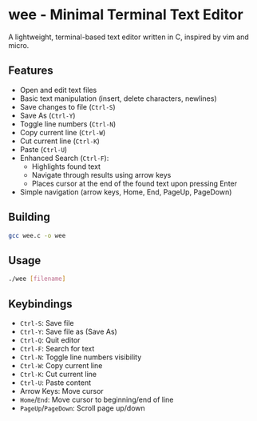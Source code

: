 # wee - Minimal Terminal Text Editor

A lightweight, terminal-based text editor written in C, inspired by vim and micro.

## Features
- Open and edit text files
- Basic text manipulation (insert, delete characters, newlines)
- Save changes to file (`Ctrl-S`)
- Save As (`Ctrl-Y`)
- Toggle line numbers (`Ctrl-N`)
- Copy current line (`Ctrl-W`)
- Cut current line (`Ctrl-K`)
- Paste (`Ctrl-U`)
- Enhanced Search (`Ctrl-F`):
  - Highlights found text
  - Navigate through results using arrow keys
  - Places cursor at the end of the found text upon pressing Enter
- Simple navigation (arrow keys, Home, End, PageUp, PageDown)

## Building
```bash
gcc wee.c -o wee
```

## Usage
```bash
./wee [filename]
```

## Keybindings
- `Ctrl-S`: Save file
- `Ctrl-Y`: Save file as (Save As)
- `Ctrl-Q`: Quit editor
- `Ctrl-F`: Search for text
- `Ctrl-N`: Toggle line numbers visibility
- `Ctrl-W`: Copy current line
- `Ctrl-K`: Cut current line
- `Ctrl-U`: Paste content
- Arrow Keys: Move cursor
- `Home`/`End`: Move cursor to beginning/end of line
- `PageUp`/`PageDown`: Scroll page up/down